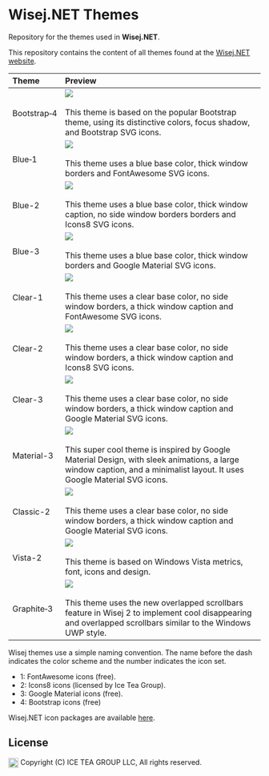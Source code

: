 Wisej.NET Themes
====

Repository for the themes used in __Wisej.NET__.

This repository contains the content of all themes found at the [Wisej.NET website](https://wisej.com/themes/).

| Theme | Preview |
| :--- | :--- |
| Bootstrap&#8209;4 | <img src="https://s3.amazonaws.com/wisej/downloads/Images/Bootstrap-4.png"/><br/><br/>This theme is based on the popular Bootstrap theme, using its distinctive colors, focus shadow, and Bootstrap SVG icons.|
| Blue&#8209;1 | <img src="https://s3.amazonaws.com/wisej/downloads/Images/Blue-1.png"/><br/><br/>This theme uses a blue base color, thick window borders and FontAwesome SVG icons.|
| Blue-2 | <img src="https://s3.amazonaws.com/wisej/downloads/Images/Blue-2.png"/><br/><br/>This theme uses a blue base color, thick window caption, no side window borders borders and Icons8 SVG icons. |
| Blue-3 | <img src="https://s3.amazonaws.com/wisej/downloads/Images/Blue-3.png"/><br/><br/>This theme uses a blue base color, thick window borders and Google Material SVG icons.|
| Clear-1 | <img src="https://s3.amazonaws.com/wisej/downloads/Images/Clear-1.png"/><br/><br/>This theme uses a clear base color, no side window borders, a thick window caption and FontAwesome SVG icons.|
| Clear-2 | <img src="https://s3.amazonaws.com/wisej/downloads/Images/Clear-2.png"/><br/><br/>This theme uses a clear base color, no side window borders, a thick window caption and Icons8 SVG icons.|
| Clear-3 | <img src="https://s3.amazonaws.com/wisej/downloads/Images/Clear-3.png"/><br/><br/>This theme uses a clear base color, no side window borders, a thick window caption and Google Material SVG icons.|
| Material-3 | <img src="https://s3.amazonaws.com/wisej/downloads/Images/Material-3.png"/><br/><br/>This super cool theme is inspired by Google Material Design, with sleek animations, a large window caption, and a minimalist layout. It uses Google Material SVG icons.|
| Classic-2 | <img src="https://s3.amazonaws.com/wisej/downloads/Images/Classic-2.png"/><br/><br/>This theme uses a clear base color, no side window borders, a thick window caption and Google Material SVG icons.|
| Vista-2 | <img src="https://s3.amazonaws.com/wisej/downloads/Images/Vista-2.png"/><br/><br/>This theme is based on Windows Vista metrics, font, icons and design.|
| Graphite&#8209;3 | <img src="https://s3.amazonaws.com/wisej/downloads/Images/Graphite-3.png"/><br/><br/>This theme uses the new overlapped scrollbars feature in Wisej 2 to implement cool disappearing and overlapped scrollbars similar to the Windows UWP style.|

Wisej themes use a simple naming convention. The name before the dash indicates the color scheme and the number indicates the icon set.

- 1: FontAwesome icons (free).
- 2: Icons8 icons (licensed by Ice Tea Group).
- 3: Google Material icons (free).
- 4: Bootstrap icons (free)

Wisej.NET icon packages are available [here](https://github.com/iceteagroup/wisej-extensions).

License
-------
<img src="http://iceteagroup.com/wp-content/uploads/2017/01/Square-64x64-trasp.png" height="20" align="top"> Copyright (C) ICE TEA GROUP LLC, All rights reserved.
